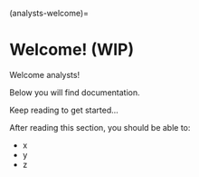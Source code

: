 (analysts-welcome)=
# Welcome! (WIP)
Welcome analysts!

Below you will find documentation.

Keep reading to get started...

After reading this section, you should be able to:
* x
* y
* z
